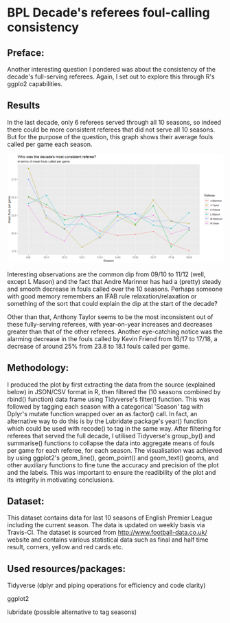# BPL Decade's referees foul-calling consistency

## Preface:
Another interesting question I pondered was about the consistency of the decade's full-serving referees. Again, I set out to explore this through R's ggplo2 capabilities.

## Results
In the last decade, only 6 referees served through all 10 seasons, so indeed there could be more consistent referees that did not serve all 10 seasons. But for the purpose of the question, this graph shows their average fouls called per game each season.

![](https://github.com/junwenleong/ggplot2/blob/master/EPL%20Decade's%20referee%20foul-calling%20consistency/decade6refs.PNG)

Interesting observations are the common dip from 09/10 to 11/12 (well, except L Mason) and the fact that Andre Marinner has had a (pretty) steady and smooth decrease in fouls called over the 10 seasons. Perhaps someone with good memory remembers an IFAB rule relaxation/relaxation or something of the sort that could explain the dip at the start of the decade?

Other than that, Anthony Taylor seems to be the most inconsistent out of these fully-serving referees, with year-on-year increases and decreases greater than that of the other referees. Another eye-catching notice was the alarming decrease in the fouls called by Kevin Friend from 16/17 to 17/18, a decrease of around 25% from 23.8 to 18.1 fouls called per game.

## Methodology:
I produced the plot by first extracting the data from the source (explained below) in JSON/CSV format in R, then filtered the (10 seasons combined by rbind() function) data frame using Tidyverse's filter() function. This was followed by tagging each season with a categorical 'Season' tag with Dplyr's mutate function wrapped over an as.factor() call. In fact, an alternative way to do this is by the Lubridate package's year() function which could be used with recode() to tag in the same way. After filtering for referees that served the full decade, I utilised Tidyverse's group_by() and summarise() functions to collapse the data into aggregate means of fouls per game for each referee, for each season. The visualisation was achieved by using ggplot2's geom_line(), geom_point() and geom_text() geoms, and other auxiliary functions to fine tune the accuracy and precision of the plot and the labels. This was important to ensure the readibility of the plot and its integrity in motivating conclusions.

## Dataset:
This dataset contains data for last 10 seasons of English Premier League including the current season. The data is updated on weekly basis via Travis-CI. The dataset is sourced from http://www.football-data.co.uk/ website and contains various statistical data such as final and half time result, corners, yellow and red cards etc.

## Used resources/packages:
Tidyverse (dplyr and piping operations for efficiency and code clarity)

ggplot2

lubridate (possible alternative to tag seasons)
